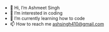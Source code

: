 - 👋 Hi, I’m Ashmeet Singh
- 👀 I’m interested in coding
- 🌱 I’m currently learning how to code
- 📫 How to reach me ashsingh410@gmail.com

<!---
AshSingh129/AshSingh129 is a ✨ special ✨ repository because its `README.md` (this file) appears on your GitHub profile.
You can click the Preview link to take a look at your changes.
--->

